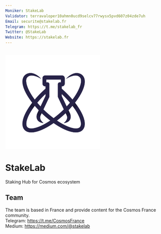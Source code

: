 ```yaml
---
Moniker: StakeLab
Validator: terravaloper10ahmn0ucd9selcv77rwysx5pvd607z04zde7uh
Email: securite@stakelab.fr
Telegram: https://t.me/stakelab_fr
Twitter: @StakeLab
Website: https://stakelab.fr
---
```


<br>

<img src="logo.png" width="300">

# StakeLab

Staking Hub for Cosmos ecosystem


## Team
The team is based in France and provide content for the Cosmos France community.
<br>
Telegram: https://t.me/CosmosFrance
<br>
Medium: https://medium.com/@stakelab
